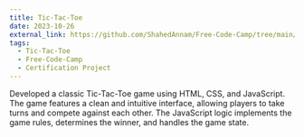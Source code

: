 ```yaml
---
title: Tic-Tac-Toe
date: 2023-10-26
external_link: https://github.com/ShahedAnnam/Free-Code-Camp/tree/main/Normal%20Practice/Tic%20Tac%20Toe%20Game
tags:
  - Tic-Tac-Toe
  - Free-Code-Camp
  - Certification Project
---
```


Developed a classic Tic-Tac-Toe game using HTML, CSS, and JavaScript. The game features a clean and intuitive interface, allowing players to take turns and compete against each other. The JavaScript logic implements the game rules, determines the winner, and handles the game state.

<!--more-->

